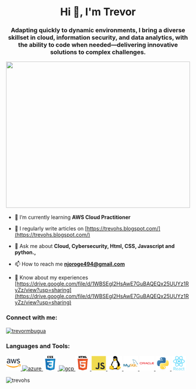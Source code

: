 


<h1 align="center">Hi 👋, I'm Trevor</h1>
<h3 align="center">Adapting quickly to dynamic environments, I bring a diverse skillset in cloud, information security, and data analytics, with the ability to code when needed—delivering innovative solutions to complex challenges.</h3>

<img width="100%" height="400px" src="https://img.freepik.com/premium-photo/closeup-sleek-monitor-displaying-vibrant-visuals_1007506-22875.jpg">


- 🌱 I’m currently learning **AWS Cloud Practitioner**

- 📝 I regularly write articles on [https://trevohs.blogspot.com/](https://trevohs.blogspot.com/)

- 💬 Ask me about **Cloud, Cybersecurity, Html, CSS, Javascript and python.,**

- 📫 How to reach me **njoroge494@gmail.com**

- 📄 Know about my experiences [https://drive.google.com/file/d/1WBSEgI2HsAwE7GuBAQEQx25UUYz1RyZz/view?usp=sharing](https://drive.google.com/file/d/1WBSEgI2HsAwE7GuBAQEQx25UUYz1RyZz/view?usp=sharing)

<h3 align="left">Connect with me:</h3>
<p align="left">
<a href="https://linkedin.com/in/trevormbugua" target="blank"><img align="center" src="https://raw.githubusercontent.com/rahuldkjain/github-profile-readme-generator/master/src/images/icons/Social/linked-in-alt.svg" alt="trevormbugua" height="30" width="40" /></a>
</p>

<h3 align="left">Languages and Tools:</h3>
<p align="left"> <a href="https://aws.amazon.com" target="_blank" rel="noreferrer"> <img src="https://raw.githubusercontent.com/devicons/devicon/master/icons/amazonwebservices/amazonwebservices-original-wordmark.svg" alt="aws" width="40" height="40"/> </a> <a href="https://azure.microsoft.com/en-in/" target="_blank" rel="noreferrer"> <img src="https://www.vectorlogo.zone/logos/microsoft_azure/microsoft_azure-icon.svg" alt="azure" width="40" height="40"/> </a> <a href="https://www.w3schools.com/css/" target="_blank" rel="noreferrer"> <img src="https://raw.githubusercontent.com/devicons/devicon/master/icons/css3/css3-original-wordmark.svg" alt="css3" width="40" height="40"/> </a> <a href="https://cloud.google.com" target="_blank" rel="noreferrer"> <img src="https://www.vectorlogo.zone/logos/google_cloud/google_cloud-icon.svg" alt="gcp" width="40" height="40"/> </a> <a href="https://www.w3.org/html/" target="_blank" rel="noreferrer"> <img src="https://raw.githubusercontent.com/devicons/devicon/master/icons/html5/html5-original-wordmark.svg" alt="html5" width="40" height="40"/> </a> <a href="https://developer.mozilla.org/en-US/docs/Web/JavaScript" target="_blank" rel="noreferrer"> <img src="https://raw.githubusercontent.com/devicons/devicon/master/icons/javascript/javascript-original.svg" alt="javascript" width="40" height="40"/> </a> <a href="https://www.linux.org/" target="_blank" rel="noreferrer"> <img src="https://raw.githubusercontent.com/devicons/devicon/master/icons/linux/linux-original.svg" alt="linux" width="40" height="40"/> </a> <a href="https://www.mysql.com/" target="_blank" rel="noreferrer"> <img src="https://raw.githubusercontent.com/devicons/devicon/master/icons/mysql/mysql-original-wordmark.svg" alt="mysql" width="40" height="40"/> </a> <a href="https://www.oracle.com/" target="_blank" rel="noreferrer"> <img src="https://raw.githubusercontent.com/devicons/devicon/master/icons/oracle/oracle-original.svg" alt="oracle" width="40" height="40"/> </a> <a href="https://www.python.org" target="_blank" rel="noreferrer"> <img src="https://raw.githubusercontent.com/devicons/devicon/master/icons/python/python-original.svg" alt="python" width="40" height="40"/> </a> <a href="https://reactjs.org/" target="_blank" rel="noreferrer"> <img src="https://raw.githubusercontent.com/devicons/devicon/master/icons/react/react-original-wordmark.svg" alt="react" width="40" height="40"/> </a> </p>

<p><img align="center" src="https://github-readme-stats.vercel.app/api/top-langs?username=trevohs&show_icons=true&locale=en&layout=compact" alt="trevohs" /></p>
